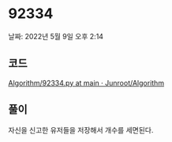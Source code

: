 # 92334

날짜: 2022년 5월 9일 오후 2:14

## 코드

[Algorithm/92334.py at main · Junroot/Algorithm](https://github.com/Junroot/Algorithm/blob/main/programmers/92334.py)

## 풀이

자신을 신고한 유저들을 저장해서 개수를 세면된다.